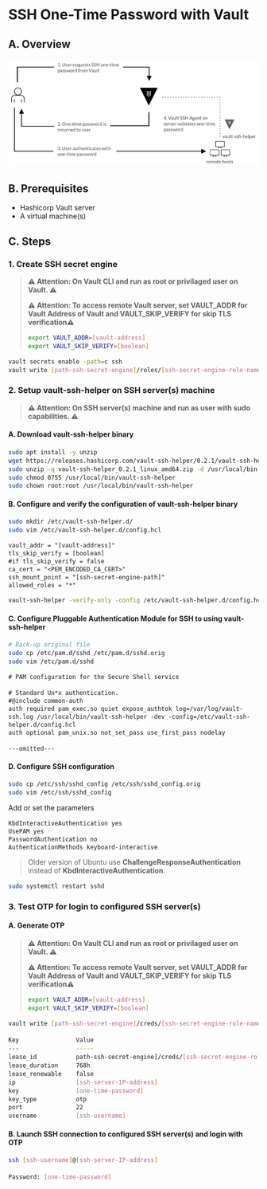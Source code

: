 # SSH One-Time Password with Vault

## A. Overview

![SSH One-Time Password with Vault](img/doc_ssh-one-time-password-with-vault.png)

## B. Prerequisites

* Hashicorp Vault server
* A virtual machine(s)

## C. Steps

### 1. Create SSH secret engine

   > **⚠️ Attention: On Vault CLI and run as root or privilaged user on Vault. ⚠️**
   >
   > **⚠️ Attention: To access remote Vault server, set VAULT_ADDR for Vault Address of Vault and VAULT_SKIP_VERIFY for skip TLS verification⚠️**
   >
   > ```bash
   > export VAULT_ADDR=[vault-address]
   > export VAULT_SKIP_VERIFY=[boolean]
   > ```

```bash
vault secrets enable -path=c ssh
vault write [path-ssh-secret-engine]/roles/[ssh-secret-engine-role-name] key_type=otp default_user=[default-user-of-ssh-server(s)] cidr_list=[cidr-of-ssh-server(s)]
```

### 2. Setup vault-ssh-helper on SSH server(s) machine

> **⚠️ Attention: On SSH server(s) machine and run as user with sudo capabilities. ⚠️**

#### A. Download vault-ssh-helper binary

```bash
sudo apt install -y unzip
wget https://releases.hashicorp.com/vault-ssh-helper/0.2.1/vault-ssh-helper_0.2.1_linux_amd64.zip
sudo unzip -q vault-ssh-helper_0.2.1_linux_amd64.zip -d /usr/local/bin
sudo chmod 0755 /usr/local/bin/vault-ssh-helper
sudo chown root:root /usr/local/bin/vault-ssh-helper
```

#### B. Configure and verify the configuration of vault-ssh-helper binary

```bash
sudo mkdir /etc/vault-ssh-helper.d/
sudo vim /etc/vault-ssh-helper.d/config.hcl
```

```hcl
vault_addr = "[vault-address]"
tls_skip_verify = [boolean]
#if tls_skip_verify = false
ca_cert = "<PEM_ENCODED_CA_CERT>"
ssh_mount_point = "[ssh-secret-engine-path]"
allowed_roles = "*"
```

```bash
vault-ssh-helper -verify-only -config /etc/vault-ssh-helper.d/config.hcl
```

#### C. Configure Pluggable Authentication Module for SSH to using vault-ssh-helper

```bash
# Back-up original file
sudo cp /etc/pam.d/sshd /etc/pam.d/sshd.orig
sudo vim /etc/pam.d/sshd
```

```sshd
# PAM configuration for the Secure Shell service

# Standard Un*x authentication.
#@include common-auth
auth required pam_exec.so quiet expose_authtok log=/var/log/vault-ssh.log /usr/local/bin/vault-ssh-helper -dev -config=/etc/vault-ssh-helper.d/config.hcl
auth optional pam_unix.so not_set_pass use_first_pass nodelay

---omitted---
```

#### D. Configure SSH configuration

```bash
sudo cp /etc/ssh/sshd_config /etc/ssh/sshd_config.orig
sudo vim /etc/ssh/sshd_config
```

Add or set the parameters

```sshd
KbdInteractiveAuthentication yes
UsePAM yes
PasswordAuthentication no
AuthenticationMethods keyboard-interactive
```

   > Older version of Ubuntu use **ChallengeResponseAuthentication** instead of **KbdInteractiveAuthentication**.

```bash
sudo systemctl restart sshd
```

### 3. Test OTP for login to configured SSH server(s)

#### A. Generate OTP

   > **⚠️ Attention: On Vault CLI and run as root or privilaged user on Vault. ⚠️**
   >
   > **⚠️ Attention: To access remote Vault server, set VAULT_ADDR for Vault Address of Vault and VAULT_SKIP_VERIFY for skip TLS verification⚠️**
   >
   > ```bash
   > export VAULT_ADDR=[vault-address]
   > export VAULT_SKIP_VERIFY=[boolean]
   > ```

```bash
vault write [path-ssh-secret-engine]/creds/[ssh-secret-engine-role-name] -ip=[ssh-server-IP-address] -username=[ssh-server-username]

Key                Value
---                -----
lease_id           path-ssh-secret-engine]/creds/[ssh-secret-engine-role-name]/[ssh-secret-engine-cred-id]
lease_duration     768h
lease_renewable    false
ip                 [ssh-server-IP-address]
key                [one-time-password]
key_type           otp
port               22
username           [ssh-username]
```

#### B. Launch SSH connection to configured SSH server(s) and login with OTP

```bash
ssh [ssh-username]@[ssh-server-IP-address]

Password: [one-time-password]
```
